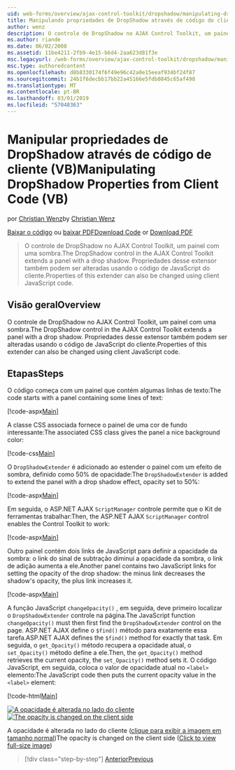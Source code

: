 ```yaml
---
uid: web-forms/overview/ajax-control-toolkit/dropshadow/manipulating-dropshadow-properties-from-client-code-vb
title: Manipulando propriedades de DropShadow através de código do cliente (VB) | Microsoft Docs
author: wenz
description: O controle de DropShadow no AJAX Control Toolkit, um painel com uma sombra. Propriedades desse extensor também podem ser alteradas usando o cliente JavaScript&lt;2}&lt;1}...
ms.author: riande
ms.date: 06/02/2008
ms.assetid: 11be4211-2fb9-4e15-b6d4-2aa623d81f3e
msc.legacyurl: /web-forms/overview/ajax-control-toolkit/dropshadow/manipulating-dropshadow-properties-from-client-code-vb
msc.type: authoredcontent
ms.openlocfilehash: d8b8330174f6f49e96c42a0e15eeaf934bf24f87
ms.sourcegitcommit: 24b1f6decbb17bb22a45166e5fdb0845c65af498
ms.translationtype: MT
ms.contentlocale: pt-BR
ms.lasthandoff: 03/01/2019
ms.locfileid: "57048363"
---
```

<a name="manipulating-dropshadow-properties-from-client-code-vb"></a><span data-ttu-id="f0912-104">Manipular propriedades de DropShadow através de código de cliente (VB)</span><span class="sxs-lookup"><span data-stu-id="f0912-104">Manipulating DropShadow Properties from Client Code (VB)</span></span>
====================
<span data-ttu-id="f0912-105">por [Christian Wenz](https://github.com/wenz)</span><span class="sxs-lookup"><span data-stu-id="f0912-105">by [Christian Wenz](https://github.com/wenz)</span></span>

<span data-ttu-id="f0912-106">[Baixar o código](http://download.microsoft.com/download/5/1/6/51652a81-500b-4f6b-88d3-617103e7941e/DropShadow2.vb.zip) ou [baixar PDF](http://download.microsoft.com/download/b/6/a/b6ae89ee-df69-4c87-9bfb-ad1eb2b23373/dropshadow2VB.pdf)</span><span class="sxs-lookup"><span data-stu-id="f0912-106">[Download Code](http://download.microsoft.com/download/5/1/6/51652a81-500b-4f6b-88d3-617103e7941e/DropShadow2.vb.zip) or [Download PDF](http://download.microsoft.com/download/b/6/a/b6ae89ee-df69-4c87-9bfb-ad1eb2b23373/dropshadow2VB.pdf)</span></span>

> <span data-ttu-id="f0912-107">O controle de DropShadow no AJAX Control Toolkit, um painel com uma sombra.</span><span class="sxs-lookup"><span data-stu-id="f0912-107">The DropShadow control in the AJAX Control Toolkit extends a panel with a drop shadow.</span></span> <span data-ttu-id="f0912-108">Propriedades desse extensor também podem ser alteradas usando o código de JavaScript do cliente.</span><span class="sxs-lookup"><span data-stu-id="f0912-108">Properties of this extender can also be changed using client JavaScript code.</span></span>


## <a name="overview"></a><span data-ttu-id="f0912-109">Visão geral</span><span class="sxs-lookup"><span data-stu-id="f0912-109">Overview</span></span>

<span data-ttu-id="f0912-110">O controle de DropShadow no AJAX Control Toolkit, um painel com uma sombra.</span><span class="sxs-lookup"><span data-stu-id="f0912-110">The DropShadow control in the AJAX Control Toolkit extends a panel with a drop shadow.</span></span> <span data-ttu-id="f0912-111">Propriedades desse extensor também podem ser alteradas usando o código de JavaScript do cliente.</span><span class="sxs-lookup"><span data-stu-id="f0912-111">Properties of this extender can also be changed using client JavaScript code.</span></span>

## <a name="steps"></a><span data-ttu-id="f0912-112">Etapas</span><span class="sxs-lookup"><span data-stu-id="f0912-112">Steps</span></span>

<span data-ttu-id="f0912-113">O código começa com um painel que contém algumas linhas de texto:</span><span class="sxs-lookup"><span data-stu-id="f0912-113">The code starts with a panel containing some lines of text:</span></span>

[!code-aspx[Main](manipulating-dropshadow-properties-from-client-code-vb/samples/sample1.aspx)]

<span data-ttu-id="f0912-114">A classe CSS associada fornece o painel de uma cor de fundo interessante:</span><span class="sxs-lookup"><span data-stu-id="f0912-114">The associated CSS class gives the panel a nice background color:</span></span>

[!code-css[Main](manipulating-dropshadow-properties-from-client-code-vb/samples/sample2.css)]

<span data-ttu-id="f0912-115">O `DropShadowExtender` é adicionado ao estender o painel com um efeito de sombra, definido como 50% de opacidade:</span><span class="sxs-lookup"><span data-stu-id="f0912-115">The `DropShadowExtender` is added to extend the panel with a drop shadow effect, opacity set to 50%:</span></span>

[!code-aspx[Main](manipulating-dropshadow-properties-from-client-code-vb/samples/sample3.aspx)]

<span data-ttu-id="f0912-116">Em seguida, o ASP.NET AJAX `ScriptManager` controle permite que o Kit de ferramentas trabalhar:</span><span class="sxs-lookup"><span data-stu-id="f0912-116">Then, the ASP.NET AJAX `ScriptManager` control enables the Control Toolkit to work:</span></span>

[!code-aspx[Main](manipulating-dropshadow-properties-from-client-code-vb/samples/sample4.aspx)]

<span data-ttu-id="f0912-117">Outro painel contém dois links de JavaScript para definir a opacidade da sombra: o link do sinal de subtração diminui a opacidade da sombra, o link de adição aumenta a ele.</span><span class="sxs-lookup"><span data-stu-id="f0912-117">Another panel contains two JavaScript links for setting the opacity of the drop shadow: the minus link decreases the shadow's opacity, the plus link increases it.</span></span>

[!code-aspx[Main](manipulating-dropshadow-properties-from-client-code-vb/samples/sample5.aspx)]

<span data-ttu-id="f0912-118">A função JavaScript `changeOpacity()` , em seguida, deve primeiro localizar o `DropShadowExtender` controle na página.</span><span class="sxs-lookup"><span data-stu-id="f0912-118">The JavaScript function `changeOpacity()` must then first find the `DropShadowExtender` control on the page.</span></span> <span data-ttu-id="f0912-119">ASP.NET AJAX define o `$find()` método para exatamente essa tarefa.</span><span class="sxs-lookup"><span data-stu-id="f0912-119">ASP.NET AJAX defines the `$find()` method for exactly that task.</span></span> <span data-ttu-id="f0912-120">Em seguida, o `get_Opacity()` método recupera a opacidade atual, o `set_Opacity()` método define a ele.</span><span class="sxs-lookup"><span data-stu-id="f0912-120">Then, the `get_Opacity()` method retrieves the current opacity, the `set_Opacity()` method sets it.</span></span> <span data-ttu-id="f0912-121">O código JavaScript, em seguida, coloca o valor de opacidade atual no `<label>` elemento:</span><span class="sxs-lookup"><span data-stu-id="f0912-121">The JavaScript code then puts the current opacity value in the `<label>` element:</span></span>

[!code-html[Main](manipulating-dropshadow-properties-from-client-code-vb/samples/sample6.html)]


<span data-ttu-id="f0912-122">[![A opacidade é alterada no lado do cliente](manipulating-dropshadow-properties-from-client-code-vb/_static/image2.png)](manipulating-dropshadow-properties-from-client-code-vb/_static/image1.png)</span><span class="sxs-lookup"><span data-stu-id="f0912-122">[![The opacity is changed on the client side](manipulating-dropshadow-properties-from-client-code-vb/_static/image2.png)](manipulating-dropshadow-properties-from-client-code-vb/_static/image1.png)</span></span>

<span data-ttu-id="f0912-123">A opacidade é alterada no lado do cliente ([clique para exibir a imagem em tamanho normal](manipulating-dropshadow-properties-from-client-code-vb/_static/image3.png))</span><span class="sxs-lookup"><span data-stu-id="f0912-123">The opacity is changed on the client side ([Click to view full-size image](manipulating-dropshadow-properties-from-client-code-vb/_static/image3.png))</span></span>

> [!div class="step-by-step"]
> [<span data-ttu-id="f0912-124">Anterior</span><span class="sxs-lookup"><span data-stu-id="f0912-124">Previous</span></span>](adjusting-the-z-index-of-a-dropshadow-vb.md)
